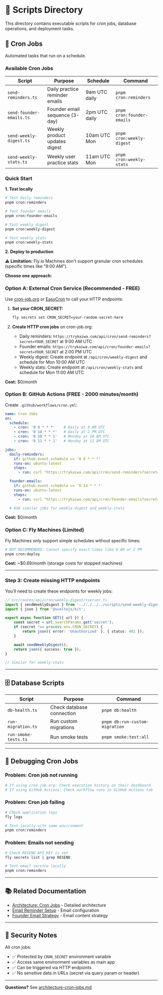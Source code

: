 # 📜 Scripts Directory

This directory contains executable scripts for cron jobs, database operations, and deployment tasks.

## 🔄 Cron Jobs

Automated tasks that run on a schedule.

### Available Cron Jobs

| Script                   | Purpose                            | Schedule              | Command                    |
| ------------------------ | ---------------------------------- | --------------------- | -------------------------- |
| `send-reminders.ts`      | Daily practice reminder emails     | 9am UTC daily         | `pnpm cron:reminders`      |
| `send-founder-emails.ts` | Founder email sequence (3-day)     | 2pm UTC daily         | `pnpm cron:founder-emails` |
| `send-weekly-digest.ts`  | Weekly product updates digest      | 10am UTC Mon          | `pnpm cron:weekly-digest`  |
| `send-weekly-stats.ts`   | Weekly user practice stats         | 11am UTC Mon          | `pnpm cron:weekly-stats`   |

### Quick Start

**1. Test locally**

```bash
# Test daily reminders
pnpm cron:reminders

# Test founder emails
pnpm cron:founder-emails

# Test weekly digest
pnpm cron:weekly-digest

# Test weekly stats
pnpm cron:weekly-stats
```

**2. Deploy to production**

**⚠️ Limitation:** Fly.io Machines don't support granular cron schedules (specific times like "9:00 AM").

**Choose one approach:**

### Option A: External Cron Service (Recommended - FREE)

Use [cron-job.org](https://cron-job.org) or [EasyCron](https://www.easycron.com/) to call your HTTP endpoints:

1. **Set your CRON_SECRET:**

   ```bash
   fly secrets set CRON_SECRET=your-random-secret-here
   ```

2. **Create HTTP cron jobs** on cron-job.org:
   - Daily reminders: `https://trykaiwa.com/api/cron/send-reminders?secret=YOUR_SECRET` at 9:00 AM UTC
   - Founder emails: `https://trykaiwa.com/api/cron/founder-emails?secret=YOUR_SECRET` at 2:00 PM UTC
   - Weekly digest: Create endpoint at `/api/cron/weekly-digest` and schedule for Mon 10:00 AM UTC
   - Weekly stats: Create endpoint at `/api/cron/weekly-stats` and schedule for Mon 11:00 AM UTC

**Cost:** $0/month

### Option B: GitHub Actions (FREE - 2000 minutes/month)

Create `.github/workflows/cron.yml`:

```yaml
name: Cron Jobs
on:
  schedule:
    - cron: '0 9 * * *'    # Daily at 9 AM UTC
    - cron: '0 14 * * *'   # Daily at 2 PM UTC
    - cron: '0 10 * * 1'   # Monday at 10 AM UTC
    - cron: '0 11 * * 1'   # Monday at 11 AM UTC

jobs:
  daily-reminders:
    if: github.event.schedule == '0 9 * * *'
    runs-on: ubuntu-latest
    steps:
      - run: curl "https://trykaiwa.com/api/cron/send-reminders?secret=${{ secrets.CRON_SECRET }}"

  founder-emails:
    if: github.event.schedule == '0 14 * * *'
    runs-on: ubuntu-latest
    steps:
      - run: curl "https://trykaiwa.com/api/cron/founder-emails?secret=${{ secrets.CRON_SECRET }}"

  # Add similar jobs for weekly-digest and weekly-stats
```

**Cost:** $0/month

### Option C: Fly Machines (Limited)

Fly Machines only support simple schedules without specific times:

```bash
# NOT RECOMMENDED: Cannot specify exact times like 9 AM or 2 PM
pnpm cron:deploy
```

**Cost:** ~$0.69/month (storage costs for stopped machines)

---

### Step 3: Create missing HTTP endpoints

You'll need to create these endpoints for weekly jobs:

```typescript
// src/routes/api/cron/weekly-digest/+server.ts
import { sendWeeklyDigest } from '../../../../scripts/send-weekly-digest';
import { json } from '@sveltejs/kit';

export async function GET({ url }) {
    const secret = url.searchParams.get('secret');
    if (secret !== process.env.CRON_SECRET) {
        return json({ error: 'Unauthorized' }, { status: 401 });
    }

    await sendWeeklyDigest();
    return json({ success: true });
}

// Similar for weekly-stats
```

---

## 🗄️ Database Scripts

| Script               | Purpose                   | Command                        |
| -------------------- | ------------------------- | ------------------------------ |
| `db-health.ts`       | Check database connection | `pnpm db:health`               |
| `run-migration.ts`   | Run custom migrations     | `pnpm db:run-custom-migration` |
| `run-smoke-tests.ts` | Run smoke tests           | `pnpm smoke:test:all`          |

---

## 🐛 Debugging Cron Jobs

### Problem: Cron job not running

```bash
# If using cron-job.org: Check execution history on their dashboard
# If using GitHub Actions: Check workflow runs in GitHub Actions tab
```

### Problem: Cron job failing

```bash
# Check application logs
fly logs

# Test locally with same environment
pnpm cron:reminders
```

### Problem: Emails not sending

```bash
# Check RESEND_API_KEY is set
fly secrets list | grep RESEND

# Test email service locally
pnpm cron:reminders
```

---

## 📚 Related Documentation

- [Architecture: Cron Jobs](../src/lib/docs/architecture-cron-jobs.md) - Detailed architecture
- [Email Reminder Setup](../src/lib/docs/feature-email-reminder-setup.md) - Email configuration
- [Founder Email Strategy](../src/lib/docs/strategy-founder-email.md) - Email content strategy

---

## 🔐 Security Notes

All cron jobs:

- ✅ Protected by `CRON_SECRET` environment variable
- ✅ Access same environment variables as main app
- ✅ Can be triggered via HTTP endpoints
- ✅ No sensitive data in URLs (secret via query param or header)

---

**Questions?** See [architecture-cron-jobs.md](../src/lib/docs/architecture-cron-jobs.md)
